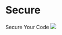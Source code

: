 # Secure
Secure Your Code
[![](https://jitpack.io/v/waheedsabir/Secure.svg)](https://jitpack.io/#waheedsabir/Secure)
